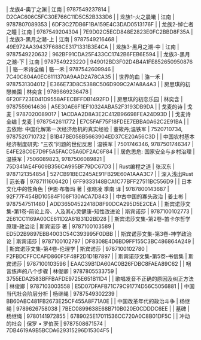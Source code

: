 | 龙族4-奥丁之渊 | 江南 | 9787549237814 | D2CAC606C5FC30E766C11D5C52B333D6 |
| 龙族1-火之晨曦 | 江南 | 9787807089353 | 6DF3C27DB6F1BA159E4C3DAD0513176F |
| 龙族2-悼亡者之瞳 | 江南 | 9787549204304 | 7E9D02C5ECD848E2823E0FC2BBD8F35A |
| 龙族3-黑月之潮-上 | 江南 | 9787549216468 | 49E972AA39437F688CE3171331B3E4CA |
| 龙族3-黑月之潮-中 | 江南 | 9787549220632 | 962BF91CDA25F433CC1742B6FEB6E594 |
| 龙族3-黑月之潮-下 | 江南 | 9787549223220 | 949012BD3F02D4B4A1FE852650950876 |
| 骆一禾诗全编 | 骆一禾 | 9787542609946 | 7C40C804A0EC6111370A9AAD2A78CA35 |
| 世界的血 | 骆一禾 | 9787531304012 | E366E73D8C5388C506D909C2A1A8A4A3 |
| 房思琪的初戀樂園 | 林奕含 | 9789869236478 | 6F20F723E041D9558AFECBFFDB1492FD |
| 房思琪的初恋乐园 | 林奕含 | 9787559614636 | A5E30AE6F1EF10324ABA52F3193DB9DA |
| 戈麦的诗 | 戈麦 | 9787020089017 | 1ACDAA2D8A3E2C412B96698FEA24D93D |
| 戈麦诗全编 | 戈麦 | 9787542611772 | E7C5FAF75F18FDEE7EBBA0A62C2E91BA |
| 去依附: 中国化解第一次经济危机的真实经验  | 董筱丹;温铁军 | 7520710734, 9787520710732 | B1B47BE058B5663904ED37CE20A56C3D |
| 中国农村基本经济制度研究: “三农”问题的世纪反思  | 温铁军 | 7501746346, 9787501746347 | E4FE28C0E7D9F5A5FACC5A6DF2AC6F84 |
| 居危思危: 国家安全与乡村治理 | 温铁军 | 7506089823, 9787506089821 | 75D341AE4F609B356CA995BF79DC67D3 |
| Rust编程之道 | 张汉东 | 9787121354854 | 527CB91BEC245AE91FB29E60A1AAA3C7 |
| 深入浅出Rust  | 范长春 | 9787111606420 | 6FF9333148BCA1C77BFF27511BC556D9 |
| 日本文化中的性角色 | 伊恩·布鲁玛 著 | 张晓凌 季南 译 | 9787800143687 | 92F77F454BD10584F108F130ACA7D843 |
| 中古中国的寡头政治 | 姜士彬 | 9787547511480 | ADD36504522418D8F90DCA295D5E2CEA |
| 斯宾诺莎文集-第1卷-简论上帝、人及其心灵健康-知性改进论  | 斯宾诺莎 | 9787100102773 | 2E61CC1169A00CE611D2A61B31D2BD28 |
| 斯宾诺莎文集-第2卷-笛卡尔哲学原理-政治论  | 斯宾诺莎 著 | 9787100103589 | ED5D2B9897EBB4003C54C393995F0DBB |
| 斯宾诺莎文集-第3卷-神学政治论  | 斯宾诺莎 | 9787100102797 | DF8308E4D6BD9FF155C3BC486864A249 |
| 斯宾诺莎文集-第4卷-伦理学  | 斯宾诺莎 | 9787100102780 | F2FBDCFFCCAFD860F5F48F2D1D1B7897 |
| 斯宾诺莎文集-第5卷-书信集  | 斯宾诺莎 | 9787100103596 | EAAC39B1DA60AC0B26FDBC8FAEA89C62 |
| 咽音练声的八个步骤  | 林俊卿 | 9787805533759 | 3755EDA2583BFFBAFDE9725E651B11D4 |
| 歌唱发音不正确的原因及纠正方法  | 林俊卿 | 9787103003558 | E5D07DFAFB71C79C91774D56C5056881 |
| 中国当代社会阶层分析 | 杨继绳 | 9787549302239 | BB60ABC481FB2673E25CF455A8F71A0E |
| 中国改革年代的政治斗争 | 杨继绳 | 9789626758038 | 7BEC0899638E68B710B020E0CDDDC6EE |
| 墓碑  | 杨继绳 | 9780141972855 | 6789025E17011536CC720A0C8B01DF5C |
| 冲动的社会  | 保罗 • 罗伯茨 | 9787508671574 | 7DB4619A9B5BCDA629315296D15304F5 |
